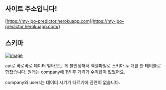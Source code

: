 ## 사이트 주소입니다!

[https://my-ipo-predictor.herokuapp.com](https://my-ipo-predictor.herokuapp.com/)

## 스키마

[![image](https://user-images.githubusercontent.com/73813367/112963439-569f7980-9182-11eb-996c-f7aab901c505.png)](https://user-images.githubusercontent.com/73813367/112963439-569f7980-9182-11eb-996c-f7aab901c505.png)

api로 바로바로 데이터 받아오는 게 불안정해서 엑셀파일로 스키마 두 개를 한 테이블로 합쳤습니다. 원래는 company에 1년 후 가격과 수익률이 없었어요.

company와 users는 데이터 시기가 다르기에 관련이 없습니다.